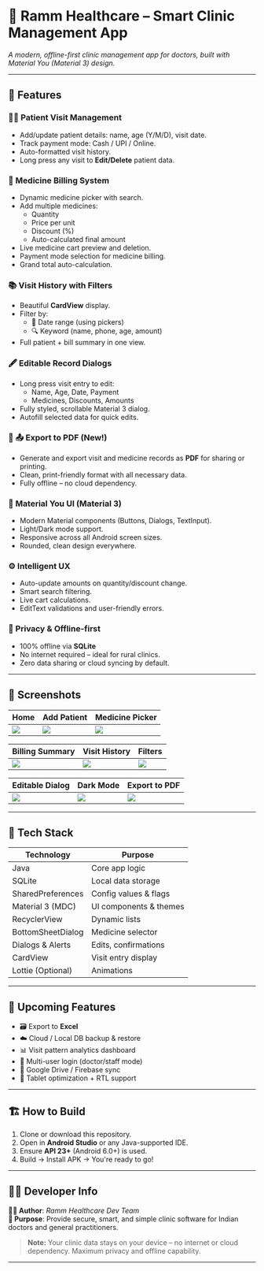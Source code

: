 # 🏥 Ramm Healthcare – Smart Clinic Management App

_A modern, offline-first clinic management app for doctors, built with Material You (Material 3) design._

---

## 🚀 Features

### 🧑‍⚕️ Patient Visit Management
- Add/update patient details: name, age (Y/M/D), visit date.
- Track payment mode: Cash / UPI / Online.
- Auto-formatted visit history.
- Long press any visit to **Edit/Delete** patient data.

### 💊 Medicine Billing System
- Dynamic medicine picker with search.
- Add multiple medicines:
  - Quantity
  - Price per unit
  - Discount (%)
  - Auto-calculated final amount
- Live medicine cart preview and deletion.
- Payment mode selection for medicine billing.
- Grand total auto-calculation.

### 📚 Visit History with Filters
- Beautiful **CardView** display.
- Filter by:
  - 📅 Date range (using pickers)
  - 🔍 Keyword (name, phone, age, amount)
- Full patient + bill summary in one view.

### 🖋 Editable Record Dialogs
- Long press visit entry to edit:
  - Name, Age, Date, Payment
  - Medicines, Discounts, Amounts
- Fully styled, scrollable Material 3 dialog.
- Autofill selected data for quick edits.

### 🧾 📤 Export to PDF (New!)
- Generate and export visit and medicine records as **PDF** for sharing or printing.
- Clean, print-friendly format with all necessary data.
- Fully offline – no cloud dependency.

### 🎨 Material You UI (Material 3)
- Modern Material components (Buttons, Dialogs, TextInput).
- Light/Dark mode support.
- Responsive across all Android screen sizes.
- Rounded, clean design everywhere.

### ⚙ Intelligent UX
- Auto-update amounts on quantity/discount change.
- Smart search filtering.
- Live cart calculations.
- EditText validations and user-friendly errors.

### 🔐 Privacy & Offline-first
- 100% offline via **SQLite**
- No internet required – ideal for rural clinics.
- Zero data sharing or cloud syncing by default.

---

## 📸 Screenshots

| Home | Add Patient | Medicine Picker |
|------|-------------|-----------------|
| ![](ss/ss1.jpeg) | ![](ss/ss2.jpeg) | ![](ss/ss3.jpeg) |

| Billing Summary | Visit History | Filters |
|-----------------|----------------|---------|
| ![](ss/ss4.jpeg) | ![](ss/ss5.jpeg) | ![](ss/ss6.jpeg) |

| Editable Dialog | Dark Mode | Export to PDF |
|------------------|------------|----------------|
| ![](ss/ss7.jpeg) | ![](ss/ss8.jpeg) | ![](ss/ss9.jpeg) |

---

## 🧩 Tech Stack

| Technology         | Purpose                        |
|--------------------|--------------------------------|
| Java               | Core app logic                 |
| SQLite             | Local data storage             |
| SharedPreferences  | Config values & flags          |
| Material 3 (MDC)   | UI components & themes         |
| RecyclerView       | Dynamic lists                  |
| BottomSheetDialog  | Medicine selector              |
| Dialogs & Alerts   | Edits, confirmations           |
| CardView           | Visit entry display            |
| Lottie (Optional)  | Animations                     |

---

## 🔮 Upcoming Features

- 🗃 Export to **Excel**  
- ☁️ Cloud / Local DB backup & restore  
- 📊 Visit pattern analytics dashboard  
- 👥 Multi-user login (doctor/staff mode)  
- 🔄 Google Drive / Firebase sync  
- 📱 Tablet optimization + RTL support  

---

## 🏗 How to Build

1. Clone or download this repository.
2. Open in **Android Studio** or any Java-supported IDE.
3. Ensure **API 23+** (Android 6.0+) is used.
4. Build → Install APK → You're ready to go!

---

## 👨‍🔬 Developer Info

**👨‍💻 Author**: *Ramm Healthcare Dev Team*  
**📌 Purpose**: Provide secure, smart, and simple clinic software for Indian doctors and general practitioners.

> **Note:** Your clinic data stays on your device – no internet or cloud dependency. Maximum privacy and offline capability.

---
